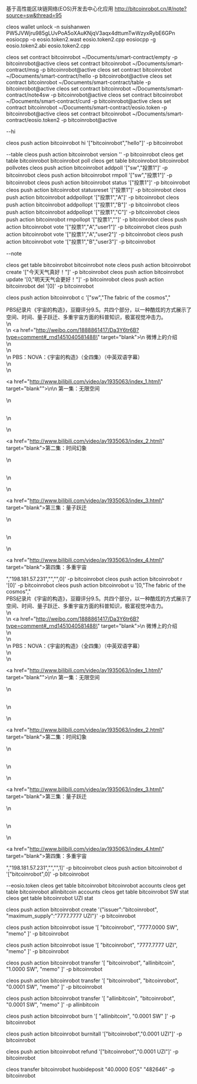 
基于高性能区块链网络(EOS)开发去中心化应用
http://bitcoinrobot.cn/#/note?source=sw&thread=95


cleos wallet unlock -n suishanwen
PW5JVWjru985gLUvPoA5oXAuKNjqV3aqx4dttumTwWzyxRybE6GPn
eosiocpp -o eosio.token2.wast eosio.token2.cpp
eosiocpp -g eosio.token2.abi eosio.token2.cpp


cleos set contract bitcoinrobot ~/Documents/smart-contract/empty -p bitcoinrobot@active
cleos set contract bitcoinrobot ~/Documents/smart-contract/msg -p bitcoinrobot@active
cleos set contract bitcoinrobot ~/Documents/smart-contract/hello -p bitcoinrobot@active
cleos set contract bitcoinrobot ~/Documents/smart-contract/table -p bitcoinrobot@active
cleos set contract bitcoinrobot ~/Documents/smart-contract/note4sw -p bitcoinrobot@active
cleos set contract bitcoinrobot ~/Documents/smart-contract/curd -p bitcoinrobot@active
cleos set contract bitcoinrobot ~/Documents/smart-contract/eosio.token -p bitcoinrobot@active
cleos set contract bitcoinrobot ~/Documents/smart-contract/eosio.token2 -p bitcoinrobot@active


--hi

cleos push action bitcoinrobot hi '["bitcoinrobot","hello"]' -p bitcoinrobot

--table
cleos push action bitcoinrobot version '' -p bitcoinrobot
cleos get table bitcoinrobot bitcoinrobot poll
cleos get table bitcoinrobot bitcoinrobot pollvotes
cleos push action bitcoinrobot addpoll '["sw","投票1"]' -p bitcoinrobot
cleos push action bitcoinrobot rmpoll '["sw","投票1"]' -p bitcoinrobot
cleos push action bitcoinrobot status '["投票1"]' -p bitcoinrobot
cleos push action bitcoinrobot statusreset '["投票1"]' -p bitcoinrobot
cleos push action bitcoinrobot addpollopt '["投票1","A"]' -p bitcoinrobot
cleos push action bitcoinrobot addpollopt '["投票1","B"]' -p bitcoinrobot
cleos push action bitcoinrobot addpollopt '["投票1","C"]' -p bitcoinrobot
cleos push action bitcoinrobot rmpollopt '["投票1",""]' -p bitcoinrobot
cleos push action bitcoinrobot vote '["投票1","A","user1"]' -p bitcoinrobot
cleos push action bitcoinrobot vote '["投票1","A","user2"]' -p bitcoinrobot
cleos push action bitcoinrobot vote '["投票1","B","user3"]' -p bitcoinrobot

--note

cleos get table bitcoinrobot bitcoinrobot note
cleos push action bitcoinrobot create '["今天天气真好！"]' -p bitcoinrobot
cleos push action bitcoinrobot update '[0,"明天天气会更好！"]' -p bitcoinrobot
cleos push action bitcoinrobot del '[0]' -p bitcoinrobot

cleos push action bitcoinrobot c '["sw","The fabric of the cosmos","<div>PBS纪录片《宇宙的构造》，豆瓣评分9.5。共四个部分，以一种酷炫的方式展示了空间、时间、量子跃迁、多重宇宙方面的科普知识，极富视觉冲击力。<br>\n    <br>\n    <a href=\"http://weibo.com/1888861417/Da3Y6tr6B?type=comment#_rnd1451040581488\" target=\"blank\">\n        微博上的介绍</a><br>\n    <br>\n    <br>\n    PBS：NOVA：《宇宙的构造》（全四集）（中英双语字幕）<br>\n    <br>\n    <p><a href=\"http://www.bilibili.com/video/av1935063/index_1.html\" target=\"blank\"\">\n\n        第一集：无限空间</a>&nbsp;</p>\n    <p><br>\n    </p>\n    <p><a href=\"http://www.bilibili.com/video/av1935063/index_2.html\" target=\"blank\">第二集：时间幻象</a> &nbsp;</p>\n    <p><br>\n    </p>\n    <p><a href=\"http://www.bilibili.com/video/av1935063/index_3.html\" target=\"blank\">第三集：量子跃迁</a> &nbsp;</p>\n    <p><br>\n    </p>\n    <p><a href=\"http://www.bilibili.com/video/av1935063/index_4.html\" target=\"blank\">第四集：多重宇宙&nbsp;</a></p></div>","198.181.57.231","","",0]' -p bitcoinrobot
cleos push action bitcoinrobot r '[0]' -p bitcoinrobot
cleos push action bitcoinrobot u '[0,"The fabric of the cosmos","<div>PBS纪录片《宇宙的构造》，豆瓣评分9.5。共四个部分，以一种酷炫的方式展示了空间、时间、量子跃迁、多重宇宙方面的科普知识，极富视觉冲击力。<br>\n    <br>\n    <a href=\"http://weibo.com/1888861417/Da3Y6tr6B?type=comment#_rnd1451040581488\" target=\"blank\">\n        微博上的介绍</a><br>\n    <br>\n    <br>\n    PBS：NOVA：《宇宙的构造》（全四集）（中英双语字幕）<br>\n    <br>\n    <p><a href=\"http://www.bilibili.com/video/av1935063/index_1.html\" target=\"blank\"\">\n\n        第一集：无限空间</a>&nbsp;</p>\n    <p><br>\n    </p>\n    <p><a href=\"http://www.bilibili.com/video/av1935063/index_2.html\" target=\"blank\">第二集：时间幻象</a> &nbsp;</p>\n    <p><br>\n    </p>\n    <p><a href=\"http://www.bilibili.com/video/av1935063/index_3.html\" target=\"blank\">第三集：量子跃迁</a> &nbsp;</p>\n    <p><br>\n    </p>\n    <p><a href=\"http://www.bilibili.com/video/av1935063/index_4.html\" target=\"blank\">第四集：多重宇宙&nbsp;</a></p></div>","198.181.57.231","","",1]' -p bitcoinrobot
cleos push action bitcoinrobot d '["bitcoinrobot",0]' -p bitcoinrobot


--eosio.token
cleos get table bitcoinrobot bitcoinrobot accounts
cleos get table bitcoinrobot allinbitcoin accounts
cleos get table bitcoinrobot SW stat
cleos get table bitcoinrobot UZI stat



cleos push action bitcoinrobot  create '{"issuer":"bitcoinrobot", "maximum_supply":"7777.7777 UZI"}' -p bitcoinrobot

cleos push action bitcoinrobot   issue  '[ "bitcoinrobot", "7777.0000 SW", "memo"  ]' -p bitcoinrobot

cleos push action bitcoinrobot   issue  '[ "bitcoinrobot", "7777.7777 UZI", "memo"  ]' -p bitcoinrobot

cleos push action bitcoinrobot transfer '[ "bitcoinrobot", "allinbitcoin", "1.0000 SW", "memo"  ]'  -p bitcoinrobot

cleos push action bitcoinrobot transfer '[ "bitcoinrobot", "bitcoinrobot", "0.0001 SW", "memo"  ]'  -p bitcoinrobot


cleos push action bitcoinrobot transfer '[ "allinbitcoin", "bitcoinrobot", "0.0001 SW", "memo"  ]'  -p allinbitcoin

cleos push action bitcoinrobot burn '[ "allinbitcoin", "0.0001 SW" ]'  -p bitcoinrobot

cleos push action bitcoinrobot burnitall '["bitcoinrobot","0.0001 UZI"]'  -p bitcoinrobot

cleos push action bitcoinrobot refund '["bitcoinrobot","0.0001 UZI"]'  -p bitcoinrobot


cleos transfer bitcoinrobot huobideposit "40.0000 EOS" "482646"  -p bitcoinrobot
